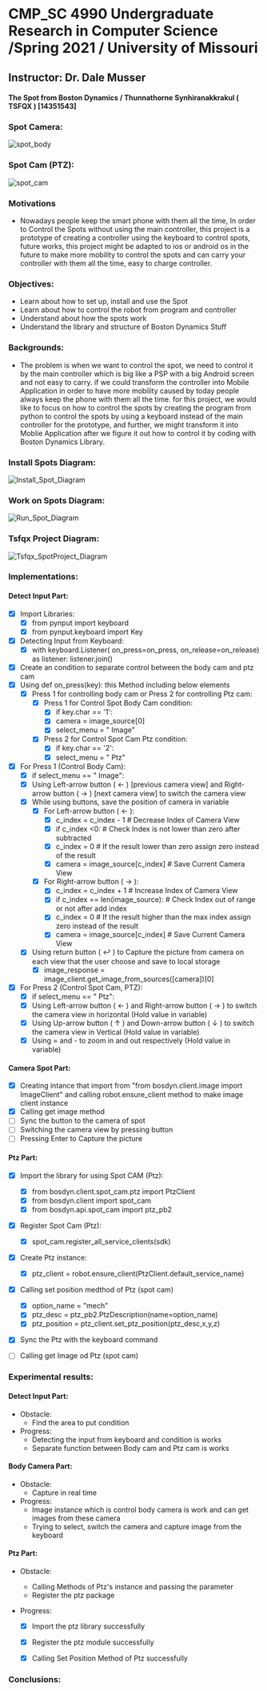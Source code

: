 # CMP_SC 4990 Undergraduate Research in Computer Science /Spring 2021 / University of Missouri 
## Instructor: Dr. Dale Musser
#### The Spot from Boston Dynamics / Thunnathorne Synhiranakkrakul ( TSFQX ) [14351543]

### **Spot Camera:**
![spot_body](https://user-images.githubusercontent.com/49804761/117091110-eacfa400-ad1f-11eb-9dbb-e38d3e4c62f7.jpeg)

### Spot Cam (PTZ):
![spot_cam](https://user-images.githubusercontent.com/49804761/117091165-0c309000-ad20-11eb-9555-f0053f610bef.jpeg)




### **Motivations**
- Nowadays people keep the smart phone with them all the time, In order to Control the Spots without using the main controller, this project is a prototype of creating a controller using the keyboard to control spots, future works, this project might be adapted to ios or android os in the future to make more mobility to control the spots and can carry your controller with them all the time, easy to charge controller.


### Objectives:
- Learn about how to set up, install and use the Spot 
- Learn about how to control the robot from program and controller
- Understand about how the spots work
- Understand the library and structure of Boston Dynamics Stuff

### Backgrounds:
- The problem is when we want to control the spot, we need to control it by the main controller which is big like a PSP with a big Android screen and not easy to carry. if we could transform the controller into Mobile Application in order to have more mobility caused by today people always keep the phone with them all the time. for this project, we would like to focus on how to control the spots by creating the program from python to control the spots by using a keyboard instead of the main controller for the prototype, and further, we might transform it into Moblie Application after we figure it out how to control it by coding with Boston Dynamics Library.


### Install Spots Diagram:
![Install_Spot_Diagram](https://user-images.githubusercontent.com/49804761/117063358-539c2980-acea-11eb-8e15-ffaea315e7af.jpg)


### Work on Spots Diagram:
![Run_Spot_Diagram](https://user-images.githubusercontent.com/49804761/117063418-6ca4da80-acea-11eb-9705-064c116ab8a0.jpg)



### Tsfqx Project Diagram:
![Tsfqx_SpotProject_Diagram](https://user-images.githubusercontent.com/49804761/117087850-57de3c00-ad16-11eb-9857-64dad4b07eda.jpg)


### Implementations:


#### Detect Input Part:
- [x] Import Libraries:
  - [x] from pynput import keyboard
  - [x] from pynput.keyboard import Key 
- [x] Detecting Input from Keyboard:
  - [x] with keyboard.Listener(
                on_press=on_press,
                on_release=on_release) as listener:
            listener.join()
- [x] Create an condition to separate control between the body cam and ptz cam
- [x] Using def on_press(key): this Method including below elements
  - [x] Press 1 for controlling body cam or Press 2 for controlling Ptz cam:
    - [x] Press 1 for Control Spot Body Cam condition: 
      - [x] if key.char == '1':
      - [x] camera = image_source[0]
      - [x] select_menu = " Image"
    - [x] Press 2 for Control Spot Cam Ptz condition: 
      - [x] if key.char == '2':
      - [x] select_menu = " Ptz" 
- [x] For Press 1 (Control Body Cam): 
  - [x] if select_menu == " Image":
  - [x] Using Left-arrow button ( ← ) [previous camera view] and Right-arrow button ( → ) [next camera view] to switch the camera view
  - [x] While using buttons, save the position of camera in variable
    - [x] For Left-arrow button ( ← ):
      - [x] c_index = c_index - 1             # Decrease Index of Camera View 
      - [x] if c_index <0:                    # Check Index is not lower than zero after subtracted
      - [x] c_index = 0                       # If the result lower than zero assign zero instead of the result
      - [x] camera = image_source[c_index]    # Save Current Camera View
    - [x] For Right-arrow button ( → ):
      - [x] c_index = c_index + 1             # Increase Index of Camera View 
      - [x] if c_index == len(image_source):  # Check Index out of range or not after add index
      - [x] c_index = 0                       # If the result higher than the max index assign zero instead of the result
      - [x] camera = image_source[c_index]    # Save Current Camera View
  - [x] Using return button ( ↩ ) to Capture the picture from camera on each view that the user choose and save to local storage 
     - [x] image_response = image_client.get_image_from_sources([camera])[0]
     
- [x] For Press 2 (Control Spot Cam, PTZ):
  - [x] if select_menu == " Ptz":
  - [x] Using Left-arrow button ( ← ) and Right-arrow button ( → ) to switch the camera view in horizontal (Hold value in variable)
  - [x] Using Up-arrow button ( ↑ ) and Down-arrow button ( ↓ ) to switch the camera view in Vertical (Hold value in variable)
  - [x] Using = and - to zoom in and out respectively (Hold value in variable)

#### Camera Spot Part:
- [x] Creating intance that import from "from bosdyn.client.image import ImageClient" and calling robot.ensure_client method to make image client instance
- [x] Calling get image method
- [ ] Sync the button to the camera of spot
- [ ] Switching the camera view by pressing button 
- [ ] Pressing Enter to Capture the picture

#### Ptz Part:
- [x] Import the library for using Spot CAM (Ptz):
  - [x] from bosdyn.client.spot_cam.ptz import PtzClient
  - [x] from bosdyn.client import spot_cam
  - [x] from bosdyn.api.spot_cam import ptz_pb2
- [x] Register Spot Cam (Ptz):
  - [x] spot_cam.register_all_service_clients(sdk)
- [x] Create Ptz instance:
  - [x] ptz_client = robot.ensure_client(PtzClient.default_service_name)
- [x] Calling set position medthod of Ptz (spot cam)
  - [x] option_name = "mech"
  - [x] ptz_desc = ptz_pb2.PtzDescription(name=option_name)
  - [x] ptz_position = ptz_client.set_ptz_position(ptz_desc,x,y,z)
- [x] Sync the Ptz with the keyboard command
- [ ] Calling get Image od Ptz (spot cam)


### Experimental results:

  #### Detect Input Part:
  - Obstacle:
    - Find the area to put condition
  - Progress:
    - Detecting the input from keyboard and condition is works
    - Separate function between Body cam and Ptz cam is works
 
  #### Body Camera Part:
  - Obstacle:
    - Capture in real time
  - Progress:
    - Image instance which is control body camera is work and can get images from these camera
    - Trying to select, switch the camera and capture image from the keyboard 

  #### Ptz Part:
  - Obstacle:
    -  Calling Methods of Ptz's instance and passing the parameter
    -  Register the ptz package
   
  - Progress:
    -  [x] Import the ptz library successfully  
    -  [x] Register the ptz module successfully  
    -  [x] Calling Set Position Method of Ptz successfully 


### Conclusions:

